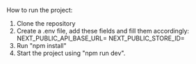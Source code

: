 How to run the project:

1. Clone the repository
2. Create a .env file, add these fields and fill them accordingly:
   NEXT_PUBLIC_API_BASE_URL=
   NEXT_PUBLIC_STORE_ID=
3. Run "npm install"
4. Start the project using "npm run dev".
